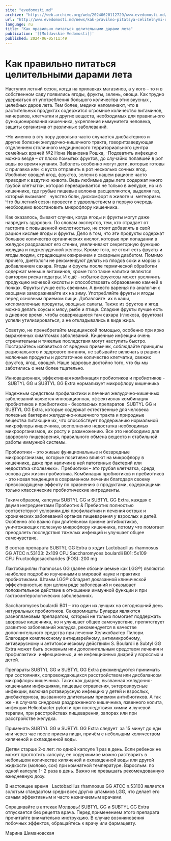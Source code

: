 ```yaml
---
site: "evedomosti.md"
archive: "https://web.archive.org/web/20240620112729/www.evedomosti.md/news/kak-pravilno-pitatsya-celitelnymi-darami-leta"
url: "http://www.evedomosti.md/news/kak-pravilno-pitatsya-celitelnymi-darami-leta"
language: ru
title: "Как правильно питаться целительными дарами лета"
publication: '[[Moldavskie Vedomosti]]'
published: 2024-06-05T11:49
---
```


# Как правильно питаться целительными дарами лета

Наступил летний сезон, когда на прилавках магазинов, а у кого – то и в собственном саду появились ягоды, фрукты, зелень, овощи. Как трудно удержаться от употребления большого количества этих вкусных , целебных даров лета. Тем более, медики напоминают, что в растительных продуктах содержится огромное количество витаминов, минералов, клетчатки и других веществ, необходимых для правильного функционирования кишечника, укрепления иммунитета человека, защиты организма от различных заболеваний.

-Но именно в эту пору довольно часто случается дисбактериоз и другие болезни желудочно-кишечного тракта, говоритзаведующая отделением столичного медицинского территориального центра семейных врачей №2 Нона Ивановна Рошка, -Подхватить инфекцию можно везде – от плохо помытых фруктов, до случайно попавшей в рот воды во время купания. Заболеть особенно могут дети, которые готовы с прилавка или  с куста отправить в рот несколько сочных ягод. Изобилие овощей ягод, фруктов, зелени в нашем рационе часто приводит к вздутию живота. Ведь любимые дары лета содержат много грубой клетчатки, которая переваривается не только в желудке, но и в кишечнике, где грубые пищевые волокна расщепляются, выделяя газ, который вызывает   чувство боли, дискомфорт в животе и  метеоризм. Что бы летний сезон провести с удовольствием в первую очередь необходимо восстановить микрофлору кишечника.

Как оказалось, бывают случаи, когда ягоды и фрукты могут даже навредить здоровью. По словам экспертов, тем, кто страдает от гастрита с повышенной кислотностью, не стоит добавлять в свой рацион кислые ягоды и фрукты. Дело в том, что эти продукты содержат большое количество органических кислот, которые при попадании в желудок раздражают его стенки, увеличивают секреторную функцию желудка и поджелудочной железы. Кроме того, не стоит есть фрукты и ягоды людям, страдающим ожирением и сахарным диабетом. Помимо прочего, диетологи не рекомендуют делать из плодов соки и морсы с добавлением сахара. Ягоды и фрукты после термической обработки содержат меньше витаминов, кроме того такие напитки являются фактором риска подагры. И ещё - избыток фруктозы может увеличить продукцию мочевой кислоты и способствовать образованию камней в почках. Фрукты лучше есть свежими. А вместо варенья по аналогии с овощами замораживайте их на зиму. Употребляйте фрукты и ягоды перед основным приемом пищи. Добавляйте  их в каши, кисломолочные продукты, овощные салаты. Также из фруктов и ягод можно делать соусы к мясу, рыбе и птице. Сладкие фрукты лучше есть в дневное время, чтобы содержащиеся там сахара (глюкоза, фруктоза) успели утилизироваться, а не откладывались в виде жира.

Советую, не пренебрегайте медицинской помощью, особенно при ярко выраженных симптомах заболеваний. Кишечные инфекции очень стремительны и тяжелые последствия могут наступить быстро. Постарайтесь избавиться от вредных привычек, соблюдайте принципы рационального и здорового питания, не забывайте включать в рацион молочные продукты и достаточное количество клетчатки, свежих фруктов, ягод, овощей. Наше здоровье достойно того, что бы мы заботились о нем более тщательно.

Инновационная, эффективная комбинация пробиотиков и пребиотиков -  SUBTYL GG и SUBTYL GG Extra нормализует микрофлору кишечника

Надежным средством профилактики и лечения желудочно-кишечных заболеваний является инновационная, эффективная комбинация пробиотиков и пребиотиков - безопасных препаратов  SUBTYL GG и SUBTYL GG Extra, которые содержат естественные для человека полезные бактерии желудочно-кишечного тракта и природные вещества питающие их, что способствует поддержанию нормальной микрофлоры кишечника, восполнению недостатка необходимых микроорганизмов, их росту и размножению. Все это необходимо для здорового пищеварения, правильного обмена веществ и стабильной работы иммунной системы.

Пробиотики – это живые функциональные и безвредные микроорганизмы, которые позитивно влияют на микрофлору в кишечнике, даже при наличии в ней патогенных бактерий или недостатка «полезных».  Пребиотики – это грубая клетчатка, среда, основа для жизни пробиотика. Комбинация пробиотиков и пребиотиков - это новая тенденция в современном лечении благодаря своему превосходящему эффекту по сравнению с продуктами, содержащими только классические пробиотические ингредиенты.

Таким образом, капсулы SUBTYL GG и SUBTYL GG Extra, каждая с двумя ингредиентами Пробиотик & Пребиотик полностью соответствуют условиям для профилактики и лечения острых и хронических заболеваний органов пищеварения у взрослых и детей.  Особенно это важно при длительном приеме антибиотиков, уничтожающих полезную микрофлору кишечника, потому что помогает преодолеть последствия тяжелых инфекций и улучшает общее самочувствие.

В состав препарата SUBTYL GG Extra в ходит Lactobacillus rhamnosus GG ATCC n.53103: 2x109 CFU Saccharomyces boulardii B01: 5x109 CFU Fructooligosaccharides (FOS): 200 mg

Лактобациллы rhamnosus GG (далее обозначаемые как LGG®) являются наиболее подробно изученными в мировой науке и практике пробиотиками. Штамм LGG® обладает доказанной клинической эффективностью при целом ряде заболеваний и оказывает положительное действие в отношении иммунной функции и при гастроэнтерологических заболеваниях.

Saccharomyces boulardii B01 – это один из лучших на сегодняшний день натуральных пробиотиков. Сахаромицеты Буларди являются разноплановым препаратом, который не только помогает поддержать здоровье кишечника, но и улучшает общее самочувствие, препятствует развитию заболеваний желудка, рекомендуется в качестве дополнительного средства при лечении Хеликобактер Пилори. Благодаря комплексному антидиарейному, антимикробному, антивирусному и антитоксическому действиям S. Boulardii в Subtyl GG Extra может быть основным или дополнительным средством лечения и профилактики  инфекционных ,и не инфекционных диарей у взрослых и детей.

Препараты SUBTYL GG и SUBTYL GG Extra рекомендуются принимать при состояниях, сопровождающихся расстройством или дисбалансом микрофлоры кишечника. Таких как диарея, вызванная желудочно-кишечными инфекциями, пищевые отравления, энтеровирусные инфекции, включая ротавирусную инфекцию у детей и взрослых, дисбактериоза, вызванного длительным приемом антибиотиков. А так же - в случаях синдрома раздраженного кишечника, язвенного колита, инфекции Helicobacter pylori и при последствиях химии и лучевой терапии, при расстройствах пищеварения, запорах или при расстройстве желудка.

Применять SUBTYL GG и SUBTYL GG Extra следует  за 15 минут до еды или через час после приема пищи, причём с небольшим количеством кипяченой и охлажденной воды.

Детям старше 2-х лет: по одной капсуле 1 раз в день. Если ребенок не может проглотить капсулу, ее содержимое можно растворить в небольшом количестве кипяченой и охлажденной воды или другой жидкости (молоко, сок) при комнатной температуре. Взрослым: по одной капсуле 1- 2 раза в день. Важно не превышать рекомендованную ежедневную дозу.

В настоящее время   Lactobacillus rhamnosus GG ATCC n.53103 является золотым стандартом среди всех других штаммов LGG, что делает его самым эффективным и часто назначаемым врачами.

Спрашивайте в аптеках Молдовы! SUBTYL GG и SUBTYL GG Extra отпускается без рецепта врача. Перед применением этого препарата прочитайте внимательно инструкцию. В случае возникновения побочных эффектов, обращайтесь к врачу или фармацевту.

Марина Шимановская